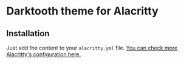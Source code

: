 # Darktooth theme for Alacritty

## Installation

Just add the content to your `alacritty.yml` file.
[You can check more Alacritty's configuration here.](https://github.com/alacritty/alacritty#configuration)
